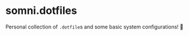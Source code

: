 somni.dotfiles
==============
Personal collection of `.dotfile`s and some basic system configurations! 🫠
